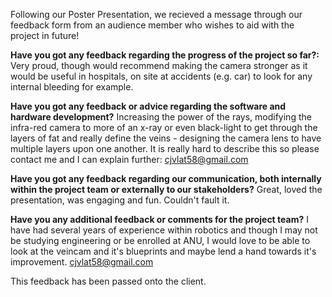 Following our Poster Presentation, we recieved a message through our feedback form from an audience member who wishes to aid with the project in future!

**Have you got any feedback regarding the progress of the project so far?:**
Very proud, though would recommend making the camera stronger as it would be useful in hospitals, on site at accidents (e.g. car) to look for any internal bleeding for example.

**Have you got any feedback or advice regarding the software and hardware development?**
Increasing the power of the rays, modifying the infra-red camera to more of an x-ray or even black-light to get through the layers of fat and really define the veins - designing the camera lens to have multiple layers upon one another. It is really hard to describe this so please contact me and I can explain further: cjvlat58@gmail.com

**Have you got any feedback regarding our communication, both internally within the project team or externally to our stakeholders?**
Great, loved the presentation, was engaging and fun. Couldn't fault it.

**Have you any additional feedback or comments for the project team?**
I have had several years of experience within robotics and though I may not be studying engineering or be enrolled at ANU, I would love to be able to look at the veincam and it's blueprints and maybe lend a hand towards it's improvement.
cjvlat58@gmail.com


This feedback has been passed onto the client. 
